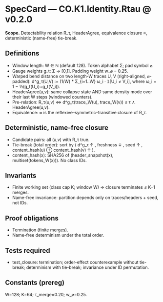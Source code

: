 # SpecCard — CO.K1.Identity.Rtau @ v0.2.0

**Scope.** Detectability relation R_τ, HeaderAgree, equivalence closure ≈, deterministic (name-free) tie-break.

## Definitions
- Window length: W ∈ ℕ (default 128). Token alphabet Σ; pad symbol ⌀.
- Gauge weights g_t: Σ → [0,1]. Padding weight w_⌀ = 0.25.
- Warped bend distance on two length-W traces U, V (right-aligned, ⌀-padded):
  d^g_τ(U,V) := (1/W) * Σ_{i=1..W} ω_i · 𝟙[U_i ≠ V_i],  where ω_i = 1 − ½(g_t(U_i)+g_t(V_i)).
- HeaderAgree(u,v): same collapse state AND same density mode over their last W steps (windowed counters).
- Pre-relation: R_τ(u,v) ⇔ d^g_τ(trace_W(u), trace_W(v)) ≤ τ ∧ HeaderAgree(u,v).
- Equivalence: ≈ is the reflexive–symmetric–transitive closure of R_τ.

## Deterministic, name-free closure
- Candidate pairs: all (u,v) with R_τ true.
- Tie-break (total order): sort by ( d^g_τ ↑ , freshness ↓ , seed ↑ , content_hash(u) ⊕ content_hash(v) ↑ ).
- content_hash(x): SHA256 of (header_snapshot(x), multiset(tokens_W(x))). No class IDs.

## Invariants
- Finite working set (class cap K; window W) ⇒ closure terminates ≤ K−1 merges.
- Name-free invariance: partition depends only on traces/headers + seed, not IDs.

## Proof obligations
- Termination (finite merges).  
- Name-free determinism under the total order.

## Tests required
- test_closure: termination; order-effect counterexample without tie-break; determinism with tie-break; invariance under ID permutation.

## Constants (prereg)
W=128; K=64; τ_merge=0.20; w_⌀=0.25.
